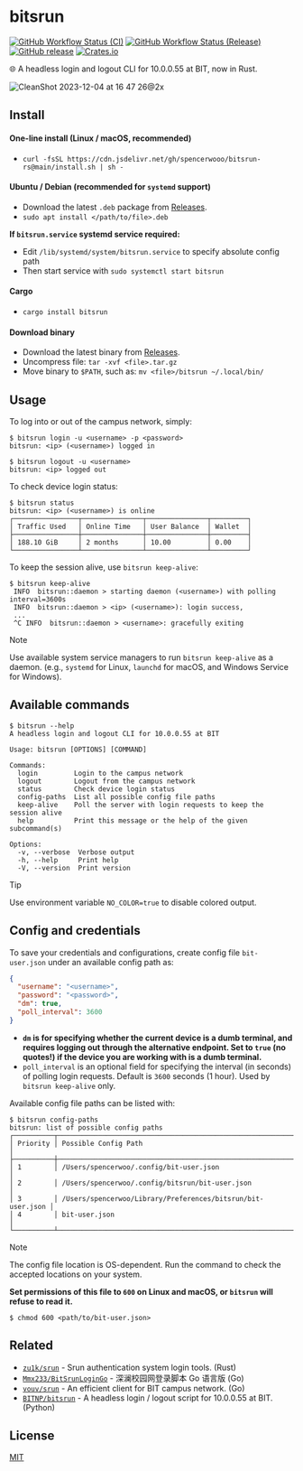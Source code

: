 # bitsrun

[![GitHub Workflow Status (CI)](https://img.shields.io/github/actions/workflow/status/spencerwooo/bitsrun-rs/ci.yml?logo=github&label=ci&labelColor=%23223227)](https://github.com/spencerwooo/bitsrun-rs/actions/workflows/ci.yml)
[![GitHub Workflow Status (Release)](https://img.shields.io/github/actions/workflow/status/spencerwooo/bitsrun-rs/release.yml?logo=github&label=release&labelColor=%23223227)](https://github.com/spencerwooo/bitsrun-rs/actions/workflows/release.yml)
[![GitHub release](https://img.shields.io/github/v/release/spencerwooo/bitsrun-rs?logo=github&labelColor=%23223227)](https://github.com/spencerwooo/bitsrun-rs/releases/latest)
[![Crates.io](https://img.shields.io/crates/d/bitsrun?logo=rust&labelColor=%23223227&color=%23dec867)](https://crates.io/crates/bitsrun)

🌐 A headless login and logout CLI for 10.0.0.55 at BIT, now in Rust.

![CleanShot 2023-12-04 at 16 47 26@2x](https://github.com/spencerwooo/bitsrun-rs/assets/32114380/23343ba1-961c-41aa-b4b6-c09da93fb699)

## Install

#### One-line install (Linux / macOS, recommended)

- `curl -fsSL https://cdn.jsdelivr.net/gh/spencerwooo/bitsrun-rs@main/install.sh | sh -`

#### Ubuntu / Debian (recommended for `systemd` support)

- Download the latest `.deb` package from [Releases](https://github.com/spencerwooo/bitsrun-rs/releases/latest).
- `sudo apt install </path/to/file>.deb`

**If `bitsrun.service` systemd service required:**

- Edit `/lib/systemd/system/bitsrun.service` to specify absolute config path
- Then start service with `sudo systemctl start bitsrun`

#### Cargo

- `cargo install bitsrun`

#### Download binary

- Download the latest binary from [Releases](https://github.com/spencerwooo/bitsrun-rs/releases/latest).
- Uncompress file: `tar -xvf <file>.tar.gz`
- Move binary to `$PATH`, such as: `mv <file>/bitsrun ~/.local/bin/`

## Usage

To log into or out of the campus network, simply:

```console
$ bitsrun login -u <username> -p <password>
bitsrun: <ip> (<username>) logged in

$ bitsrun logout -u <username>
bitsrun: <ip> logged out
```

To check device login status:

```console
$ bitsrun status
bitsrun: <ip> (<username>) is online
┌────────────────┬───────────────┬───────────────┬─────────┐
│ Traffic Used   │ Online Time   │ User Balance  │ Wallet  │
├────────────────┼───────────────┼───────────────┼─────────┤
│ 188.10 GiB     │ 2 months      │ 10.00         │ 0.00    │
└────────────────┴───────────────┴───────────────┴─────────┘
```

To keep the session alive, use `bitsrun keep-alive`:

```console
$ bitsrun keep-alive
 INFO  bitsrun::daemon > starting daemon (<username>) with polling interval=3600s
 INFO  bitsrun::daemon > <ip> (<username>): login success,
 ...
 ^C INFO  bitsrun::daemon > <username>: gracefully exiting
```

> [!NOTE]
> Use available system service managers to run `bitsrun keep-alive` as a daemon. (e.g., `systemd` for Linux, `launchd` for macOS, and Windows Service for Windows).

## Available commands

```console
$ bitsrun --help
A headless login and logout CLI for 10.0.0.55 at BIT

Usage: bitsrun [OPTIONS] [COMMAND]

Commands:
  login         Login to the campus network
  logout        Logout from the campus network
  status        Check device login status
  config-paths  List all possible config file paths
  keep-alive    Poll the server with login requests to keep the session alive
  help          Print this message or the help of the given subcommand(s)

Options:
  -v, --verbose  Verbose output
  -h, --help     Print help
  -V, --version  Print version
```

> [!TIP]
> Use environment variable `NO_COLOR=true` to disable colored output.

## Config and credentials

To save your credentials and configurations, create config file `bit-user.json` under an available config path as:

```json
{
  "username": "<username>",
  "password": "<password>",
  "dm": true,
  "poll_interval": 3600
}
```

- **`dm` is for specifying whether the current device is a dumb terminal, and requires logging out through the alternative endpoint. Set to `true` (no quotes!) if the device you are working with is a dumb terminal.**
- `poll_interval` is an optional field for specifying the interval (in seconds) of polling login requests. Default is `3600` seconds (1 hour). Used by `bitsrun keep-alive` only.

Available config file paths can be listed with:

```console
$ bitsrun config-paths
bitsrun: list of possible config paths
┌──────────┬─────────────────────────────────────────────────────────────┐
│ Priority │ Possible Config Path                                        │
├──────────┼─────────────────────────────────────────────────────────────┤
│ 1        │ /Users/spencerwoo/.config/bit-user.json                     │
│ 2        │ /Users/spencerwoo/.config/bitsrun/bit-user.json             │
│ 3        │ /Users/spencerwoo/Library/Preferences/bitsrun/bit-user.json │
│ 4        │ bit-user.json                                               │
└──────────┴─────────────────────────────────────────────────────────────┘
```

> [!NOTE]
> The config file location is OS-dependent. Run the command to check the accepted locations on your system.

**Set permissions of this file to `600` on Linux and macOS, or `bitsrun` will refuse to read it.**

```console
$ chmod 600 <path/to/bit-user.json>
```

## Related

- [`zu1k/srun`](https://github.com/zu1k/srun) - Srun authentication system login tools. (Rust)
- [`Mmx233/BitSrunLoginGo`](https://github.com/Mmx233/BitSrunLoginGo) - 深澜校园网登录脚本 Go 语言版 (Go)
- [`vouv/srun`](https://github.com/vouv/srun) - An efficient client for BIT campus network. (Go)
- [`BITNP/bitsrun`](https://github.com/BITNP/bitsrun) - A headless login / logout script for 10.0.0.55 at BIT. (Python)

## License

[MIT](./LICENSE)
